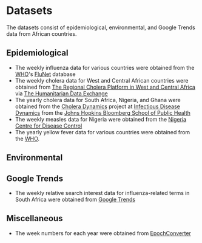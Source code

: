 # Datasets
The datasets consist of epidemiological, environmental, and Google Trends data from African countries.

## Epidemiological
* The weekly influenza data for various countries were obtained from the [WHO](http://www.who.int/)'s [FluNet](http://apps.who.int/flumart/Default?ReportNo=12) database
* The weekly cholera data for West and Central African countries were obtained from [The Regional Cholera Platform in West and Central Africa](http://www.plateformecholera.info/index.php/wac-platform) via [The Humanitarian Data Exchange](https://data.humdata.org/organization/rcpwca?sort=metadata_modified+desc)
* The yearly cholera data for South Africa, Nigeria, and Ghana were obtained from the [Cholera Dynamics](http://www.iddynamics.jhsph.edu/projects/cholera-dynamics/data?iso=All&region=AFR&start=&end=) project at [Infectious Disease Dynamics](http://www.iddynamics.jhsph.edu/who-we-are) from the [Johns Hopkins Bloomberg School of Public Health](https://www.jhsph.edu/)
* The weekly measles data for Nigeria were obtained from the [Nigeria Centre for Disease Control](https://ncdc.gov.ng/data)
* The yearly yellow fever data for various countries were obtained from the [WHO](http://www.who.int/immunization/monitoring_surveillance/data/en/).

## Environmental

## Google Trends
* The weekly relative search interest data for influenza-related terms in South Africa were obtained from [Google Trends](https://trends.google.com/trends/)

## Miscellaneous
* The week numbers for each year were obtained from [EpochConverter](https://www.epochconverter.com/weeks/)
